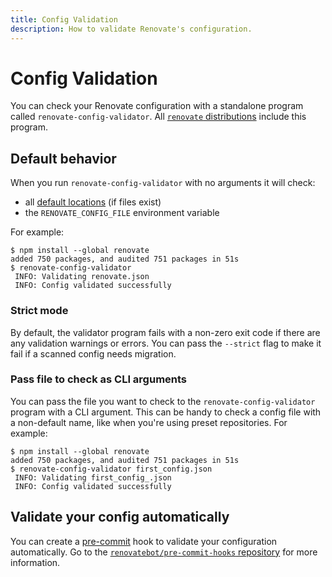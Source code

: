 ```yaml
---
title: Config Validation
description: How to validate Renovate's configuration.
---
```


# Config Validation

You can check your Renovate configuration with a standalone program called `renovate-config-validator`.
All [`renovate` distributions](getting-started/running.md#available-distributions) include this program.

## Default behavior

When you run `renovate-config-validator` with no arguments it will check:

- all [default locations](configuration-options.md) (if files exist)
- the `RENOVATE_CONFIG_FILE` environment variable

For example:

```console
$ npm install --global renovate
added 750 packages, and audited 751 packages in 51s
$ renovate-config-validator
 INFO: Validating renovate.json
 INFO: Config validated successfully
```

### Strict mode

By default, the validator program fails with a non-zero exit code if there are any validation warnings or errors.
You can pass the `--strict` flag to make it fail if a scanned config needs migration.

### Pass file to check as CLI arguments

You can pass the file you want to check to the `renovate-config-validator` program with a CLI argument.
This can be handy to check a config file with a non-default name, like when you're using preset repositories.
For example:

```console
$ npm install --global renovate
added 750 packages, and audited 751 packages in 51s
$ renovate-config-validator first_config.json
 INFO: Validating first_config_.json
 INFO: Config validated successfully
```

## Validate your config automatically

You can create a [pre-commit](https://pre-commit.com) hook to validate your configuration automatically.
Go to the [`renovatebot/pre-commit-hooks` repository](https://github.com/renovatebot/pre-commit-hooks) for more information.
